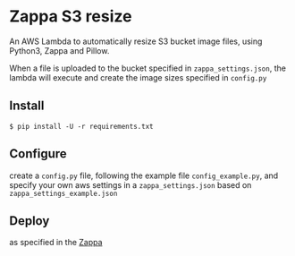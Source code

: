 # Zappa S3 resize
An AWS Lambda to automatically resize S3 bucket image files, using Python3, Zappa and Pillow.

When a file is uploaded to the bucket specified in `zappa_settings.json`, the lambda will execute and create the image sizes specified in `config.py`

## Install

    $ pip install -U -r requirements.txt
    
## Configure

create a `config.py` file, following the example file `config_example.py`, and specify your own aws settings in a `zappa_settings.json` based on `zappa_settings_example.json`

## Deploy

as specified in the [Zappa](https://github.com/Miserlou/Zappa)